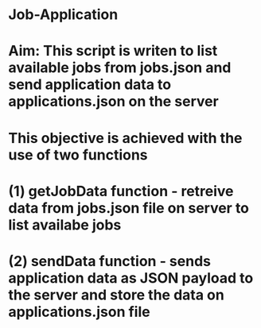 # Job-Application 
# Aim: This script is writen to list available jobs from jobs.json and send application data to applications.json on the server
# This objective is achieved with the use of two functions
# (1) getJobData function - retreive data from jobs.json file on server to list availabe jobs 
# (2) sendData function - sends application data as JSON payload to the server and store the data on applications.json file 
#
